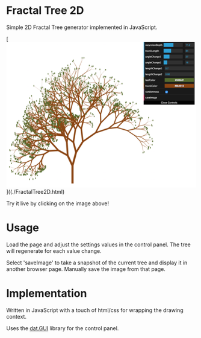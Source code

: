 # Fractal Tree 2D

Simple 2D Fractal Tree generator implemented in JavaScript.

[![FractalTree2D](./FractalTree2D.png "FractalTree2D")]((./FractalTree2D.html)

Try it live by clicking on the image above!

# Usage

Load the page and adjust the settings values in the control panel.  The tree will regenerate for each value change.

Select 'saveImage' to take a snapshot of the current tree and display it in another browser page.  Manually save the image from that page.

# Implementation

Written in JavaScript with a touch of html/css for wrapping the drawing context.

Uses the [dat.GUI](http://workshop.chromeexperiments.com/examples/gui/) library for the control panel.
